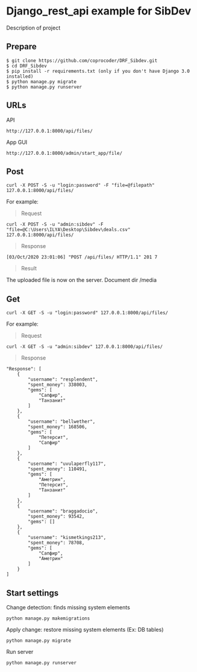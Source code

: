 Django_rest_api example for SibDev
==================================

Description of project 

Prepare
------------------
    $ git clone https://github.com/coprocoder/DRF_Sibdev.git 
    $ cd DRF_Sibdev
	$ pip install -r requirements.txt (only if you don't have Django 3.0 installed)
	$ python manage.py migrate
	$ python manage.py runserver

URLs
---

 API
    
    http://127.0.0.1:8000/api/files/
 
 App GUI
    
    http://127.0.0.1:8000/admin/start_app/file/
    
Post
------------------
    
    curl -X POST -S -u "login:password" -F "file=@filepath" 127.0.0.1:8000/api/files/
    
For example:


> Request

    curl -X POST -S -u "admin:sibdev" -F "file=@C:\Users\ILYA\Desktop\Sibdev\deals.csv" 127.0.0.1:8000/api/files/
> Response

	[03/Oct/2020 23:01:06] "POST /api/files/ HTTP/1.1" 201 7

> Result

The uploaded file is now on the server. Document dir /media


Get
-----

    curl -X GET -S -u "login:password" 127.0.0.1:8000/api/files/
    
For example:


> Request

    curl -X GET -S -u "admin:sibdev" 127.0.0.1:8000/api/files/

> Response

    "Response": [
        {
            "username": "resplendent",
            "spent_money": 338003,
            "gems": [
                "Сапфир",
                "Танзанит"
            ]
        },
        {
            "username": "bellwether",
            "spent_money": 168506,
            "gems": [
                "Петерсит",
                "Сапфир"
            ]
        },
        {
            "username": "uvulaperfly117",
            "spent_money": 110491,
            "gems": [
                "Аметрин",
                "Петерсит",
                "Танзанит"
            ]
        },
        {
            "username": "braggadocio",
            "spent_money": 93542,
            "gems": []
        },
        {
            "username": "kismetkings213",
            "spent_money": 78708,
            "gems": [
                "Сапфир",
                "Аметрин"
            ]
        }
    ]
    
Start settings
--------

Change detection: finds missing system elements

    python manage.py makemigrations
    
Apply change: restore missing system elements (Ex: DB tables)

    python manage.py migrate
    
Run server 

    python manage.py runserver